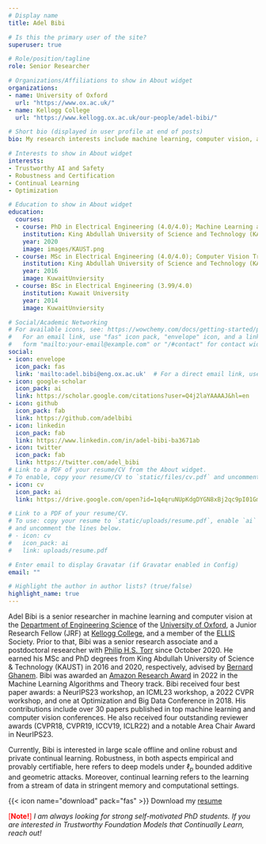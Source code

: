```yaml
---
# Display name
title: Adel Bibi

# Is this the primary user of the site?
superuser: true

# Role/position/tagline
role: Senior Researcher

# Organizations/Affiliations to show in About widget
organizations:
- name: University of Oxford
  url: "https://www.ox.ac.uk/"
- name: Kellogg College
  url: "https://www.kellogg.ox.ac.uk/our-people/adel-bibi/"

# Short bio (displayed in user profile at end of posts)
bio: My research interests include machine learning, computer vision, and optimization.

# Interests to show in About widget
interests:
- Trustworthy AI and Safety
- Robustness and Certification
- Continual Learning
- Optimization

# Education to show in About widget
education:
  courses:
  - course: PhD in Electrical Engineering (4.0/4.0); Machine Learning and Optimization Track
    institution: King Abdullah University of Science and Technology (KAUST)
    year: 2020
    image: images/KAUST.png
  - course: MSc in Electrical Engineering (4.0/4.0); Computer Vision Track
    institution: King Abdullah University of Science and Technology (KAUST)
    year: 2016
    image: KuwaitUnviersity
  - course: BSc in Electrical Engineering (3.99/4.0)
    institution: Kuwait University
    year: 2014
    image: KuwaitUnviersity

# Social/Academic Networking
# For available icons, see: https://wowchemy.com/docs/getting-started/page-builder/#icons
#   For an email link, use "fas" icon pack, "envelope" icon, and a link in the
#   form "mailto:your-email@example.com" or "/#contact" for contact widget.
social:
- icon: envelope
  icon_pack: fas
  link: 'mailto:adel.bibi@eng.ox.ac.uk'  # For a direct email link, use "mailto:test@example.org".
- icon: google-scholar
  icon_pack: ai
  link: https://scholar.google.com/citations?user=Q4j2laYAAAAJ&hl=en
- icon: github
  icon_pack: fab
  link: https://github.com/adelbibi
- icon: linkedin
  icon_pack: fab
  link: https://www.linkedin.com/in/adel-bibi-ba3671ab
- icon: twitter
  icon_pack: fab
  link: https://twitter.com/adel_bibi
# Link to a PDF of your resume/CV from the About widget.
# To enable, copy your resume/CV to `static/files/cv.pdf` and uncomment the lines below.
- icon: cv
  icon_pack: ai
  link: https://drive.google.com/open?id=1q4qruNUpKdgDYGN8xBj2qc9pI01Gm49F

# Link to a PDF of your resume/CV.
# To use: copy your resume to `static/uploads/resume.pdf`, enable `ai` icons in `params.toml`, 
# and uncomment the lines below.
# - icon: cv
#   icon_pack: ai
#   link: uploads/resume.pdf

# Enter email to display Gravatar (if Gravatar enabled in Config)
email: ""

# Highlight the author in author lists? (true/false)
highlight_name: true
---
```

Adel Bibi is a senior researcher in machine learning and computer vision at the [Department of Engineering Science](https://eng.ox.ac.uk/people/adel-bibi/) of the [University of Oxford](https://www.ox.ac.uk/), a Junior Research Fellow (JRF) at [Kellogg College](https://www.kellogg.ox.ac.uk), and a member of the [ELLIS](https://ellis.eu/) Society. Prior to that, Bibi was a senior research associate and a postdoctoral researcher with [Philip H.S. Torr](https://www.robots.ox.ac.uk/~phst/) since October 2020. He earned his MSc and PhD degrees from King Abdullah University of Science & Technology (KAUST) in 2016 and 2020, respectively, advised by [Bernard Ghanem](http://bernardghanem.com/). Bibi was awarded an [Amazon Research Award](https://www.amazon.science/research-awards/program-updates/fall-2021-and-winter-2022-amazon-research-awards-recipients-announced) in 2022 in the Machine Learning Algorithms and Theory track. Bibi received four best paper awards: a NeurIPS23 workshop, an ICML23 workshop, a 2022 CVPR workshop, and one at Optimization and Big Data Conference in 2018. His contributions include over 30 papers published in top machine learning and computer vision conferences. He also received four outstanding reviewer awards (CVPR18, CVPR19, ICCV19, ICLR22) and a notable Area Chair Award in NeurIPS23.
<!-- , and has served as an Area Chair for NeurIPS23, AAAI23, AAAI24, and IJCAI23. -->


<!-- Adel Bibi is a senior researcher in machine learning and computer vision at the [Department of Engineering Science](https://eng.ox.ac.uk/people/adel-bibi/) of the [University of Oxford](https://www.ox.ac.uk/) with [Philip H.S. Torr](https://www.robots.ox.ac.uk/~phst/). He is a Junior Research Fellow (JRF) of [Kellogg College](https://www.kellogg.ox.ac.uk) and a member of the [ELLIS](https://ellis.eu/) Society. Prior to that, Bibi was a postdoctoral research assistant and a senior research associate in the same department. He received his MSc and PhD degrees from [King Abdullah University of Science & Technology (KAUST)](https://www.kaust.edu.sa/en) in 2016 and 2020, respectively, working with [Bernard Ghanem](http://bernardghanem.com/). In 2018, Bibi was a visiting PhD intern for 6 months at [Intel Labs](https://www.intel.co.uk/content/www/uk/en/research/overview.html) in Munich working with [Vladlen Koltun](http://vladlen.info/). Bibi received an [Amazon Research Award](https://www.amazon.science/research-awards/program-updates/fall-2021-and-winter-2022-amazon-research-awards-recipients-announced) in Fall 2021 and has contributed more than 30 papers published in top machine learning and computer vision conferences like CVPR, ICCV, ECCV, ICCV, ICLR, NeurIPS, TPAMI, AAAI, and UAI. Bibi has also served as an Area Chair for NeurIPS23, AAAI23, and IJCAI23. He has received outstanding reviewer awards in CVPR18, CVPR19, ICCV19, and ICLR22.  -->

<!-- Adel works on a variety of machine learninproblems; problems that I personally find interesting and challenging.  -->

Currently, Bibi is interested in large scale offline and online robust and private continual learning. Robustness, in both aspects empirical and provably certifiable, here refers to deep models under $\ell_p$ bounded additive and geometric attacks. Moreover, continual learning refers to the learning from a stream of data in stringent memory and computational settings.

<!-- {{< icon name="download" pack="fas" >}} Download my {{< staticref "uploads/demo_resume.pdf" "newtab" >}}resumé{{< /staticref >}}. -->
{{< icon name="download" pack="fas" >}} Download my [resume](https://drive.google.com/file/d/1q4qruNUpKdgDYGN8xBj2qc9pI01Gm49F/view)

<!-- <span style="color:red"> [**Hiring!**] </span> <u> We are always looking for strong postdoc candidates and prospective PhD students interested in the areas of robustness and continual learning. Contact me if you are interested.</u> -->
<!-- <span style="color:red"> [**Hiring!**] </span> <u> We are always looking for strong prospective PhD students interested in the areas of robustness and continual learning. Contact me if you are interested.</u> -->
<span style="color:red"> [**Note!**] </span>  <i>I am always looking for strong self-motivated PhD students. If you are interested in Trustworthy Foundation Models that Continually Learn, reach out! </i>